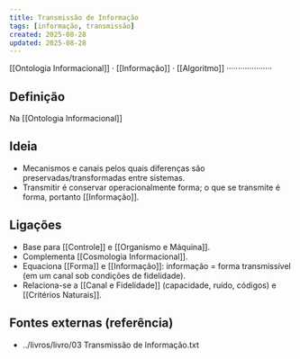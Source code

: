 ```yaml
---
title: Transmissão de Informação
tags: [informação, transmissão]
created: 2025-08-28
updated: 2025-08-28
---
```

[[Ontologia Informacional]] · [[Informação]] · [[Algoritmo]]   ····················

## Definição

Na [[Ontologia Informacional]]
## Ideia
- Mecanismos e canais pelos quais diferenças são preservadas/transformadas entre sistemas.
- Transmitir é conservar operacionalmente forma; o que se transmite é forma, portanto [[Informação]].

## Ligações
- Base para [[Controle]] e [[Organismo e Máquina]].
- Complementa [[Cosmologia Informacional]].
- Equaciona [[Forma]] e [[Informação]]: informação = forma transmissível (em um canal sob condições de fidelidade).
- Relaciona-se a [[Canal e Fidelidade]] (capacidade, ruído, códigos) e [[Critérios Naturais]].

## Fontes externas (referência)
- ../livros/livro/03 Transmissão de Informação.txt
